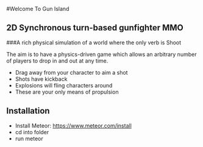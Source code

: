 #Welcome To Gun Island

## 2D Synchronous turn-based gunfighter MMO
###A rich physical simulation of a world where the only verb is Shoot

The aim is to have a physics-driven game which allows an arbitrary number of players to drop in and out at any time.

- Drag away from your character to aim a shot
- Shots have kickback
- Explosions will fling characters around
- These are your only means of propulsion

## Installation

- Install Meteor: https://www.meteor.com/install
- cd into folder
- run meteor